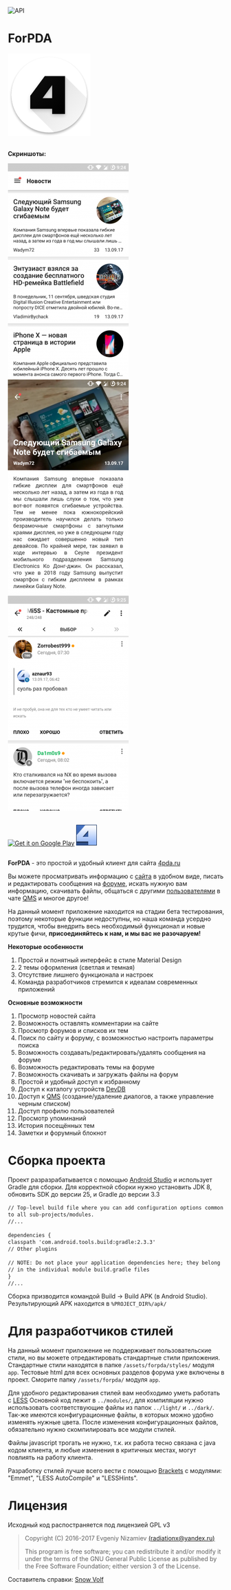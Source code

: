 ![API](https://img.shields.io/badge/API-19%2B-blue.svg?style=flat)
# ForPDA #

<a href="http://4pda.ru/forum/index.php?showtopic=820313" target="_blank"><img src="https://raw.githubusercontent.com/RadiationX/ForPDA/master/gh_res/logo.png" height="192px" alt="Логотип ForPDA" /></a>

##
**Скриншоты:**

![](https://raw.githubusercontent.com/RadiationX/ForPDA/master/gh_res/screen1.png)![](https://raw.githubusercontent.com/RadiationX/ForPDA/master/gh_res/screen2.png)![](https://raw.githubusercontent.com/RadiationX/ForPDA/master/gh_res/screen3.png)
##

<a href="https://play.google.com/store/apps/details?id=ru.forpdateam.forpda"><img alt="Get it on Google Play" src="https://play.google.com/intl/ru_ru/badges/images/apps/ru-play-badge.png" height="48px"/></a>
<a href="http://4pda.ru/forum/index.php?showtopic=820313" target="_blank"><img src="https://raw.githubusercontent.com/RadiationX/ForPDA/master/gh_res/icon_4pda.png" height="48px" alt="Тема на форуме 4PDA" /></a>
##

**ForPDA** - это простой и удобный клиент для сайта [4pda.ru](http://4pda.ru/)

Вы можете просматривать информацию с [сайта](http://4pda.ru/) в удобном виде, писать и редактировать сообщения на [форуме](http://4pda.ru/forum/index.php?act=idx), искать нужную вам информацию, скачивать файлы, общаться с другими [пользователями](http://4pda.ru/forum/index.php?act=Members) в чате [QMS](http://4pda.ru/forum/index.php?act=qms&code=no) и многое другое! 

На данный момент приложение находится на стадии бета тестирования, поэтому некоторые функции недоступны, но наша команда усердно трудится, чтобы внедрить весь необходимый функционал и новые крутые фичи, **присоединяйтесь к нам, и мы вас не разочаруем!**

**Некоторые особенности**

1. Простой и понятный интерфейс в стиле Material Design
2. 2 темы оформления (светлая и темная)
2. Отсутствие лишнего функционала и настроек
3. Команда разработчиков стремится к идеалам современных приложений


**Основные возможности**

1. Просмотр новостей сайта
2. Возможность оставлять комментарии на сайте
3. Просмотр форумов и списков их тем
4. Поиск по сайту и форуму, с возможностью настроить параметры поиска
5. Возможность создавать/редактировать/удалять сообщения на форуме
6. Возможность редактировать темы на форуме
7. Возможность скачивать и загружать файлы на форум
8. Простой и удобный доступ к избранному
9. Доступ к каталогу устройств [DevDB](http://4pda.ru/devdb)
10. Доступ к [QMS](http://4pda.ru/forum/index.php?act=qms&code=no) (создание/удаление диалогов, а также управление черным списком)
11. Доступ профилю пользователей
12. Просмотр упоминаний
13. История посещённых тем
14. Заметки и форумный блокнот

##
# Сборка проекта #
Проект разразрабатывается с помощью [Android Studio](https://developer.android.com/studio/index.html) и использует Gradle для сборки. Для корректной сборки нужно установить JDK 8, обновить SDK до версии 25, и Gradle до версии 3.3

    // Top-level build file where you can add configuration options common to all sub-projects/modules.
    //...
    
    dependencies {
    classpath 'com.android.tools.build:gradle:2.3.3'
    // Other plugins
    
    // NOTE: Do not place your application dependencies here; they belong
    // in the individual module build.gradle files
    }
    //...

Сборка призводится командой Build -> Build APK (в Android Studio). Результирующий APK находится в `%PROJECT_DIR%/apk/`

# Для разработчиков стилей #
На данный момент приложение не поддерживает пользовательские стили, но вы можете отредактировать стандартные стили приложения. Стандартные стили находятся в папке `/assets/forpda/styles/`  модуля `app`.
Тестовые html для всех основных разделов форума уже включены в проект. Сморите папку `/assets/forpda/`  модуля `app`.

Для удобного редактирования стилей вам необходимо уметь работать с [LESS](http://lesscss.org/)
Основной код лежит в `../modules/`, для компиляции нужно использовать соответствующие файлы из папок `../light/` и `../dark/`.
Так-же имеются конфигурационные файлы, в которых можно удобно изменять нужные цвета. После изменения конфигурационных файлов, обязательно нужно скомпилировать все модули стилей.

Файлы javascript трогать не нужно, т.к. их работа тесно связана с java кодом клиента, и любые изменения в критичных местах, могут повлиять на работу клиента.

Разработку стилей лучше всего вести с помощью [Brackets](http://brackets.io/) с модулями: "Emmet", "LESS AutoCompile" и "LESSHints".

# Лицензия #
Исходный код распостраняется под лицензией GPL v3

> Copyright (C) 2016-2017  Evgeniy Nizamiev [(radiationx@yandex.ru)](mailto:radiationx@yandex.ru)
> 
> This program is free software; you can redistribute it and/or modify
> it under the terms of the GNU General Public License as published by
> the Free Software Foundation; either version 3 of the License.


Составитель справки: [Snow Volf](https://github.com/SnowVolf)
